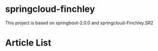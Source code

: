 # springcloud-finchley

This project is based on springboot-2.0.0 and springcloud-Finchley.SR2

# Article List
